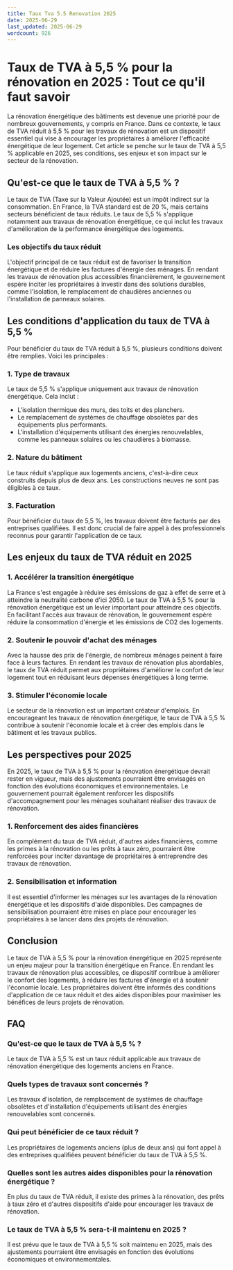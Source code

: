 ```yaml
---
title: Taux Tva 5.5 Renovation 2025
date: 2025-06-29
last_updated: 2025-06-29
wordcount: 926
---
```


# Taux de TVA à 5,5 % pour la rénovation en 2025 : Tout ce qu'il faut savoir

La rénovation énergétique des bâtiments est devenue une priorité pour de nombreux gouvernements, y compris en France. Dans ce contexte, le taux de TVA réduit à 5,5 % pour les travaux de rénovation est un dispositif essentiel qui vise à encourager les propriétaires à améliorer l'efficacité énergétique de leur logement. Cet article se penche sur le taux de TVA à 5,5 % applicable en 2025, ses conditions, ses enjeux et son impact sur le secteur de la rénovation.

## Qu'est-ce que le taux de TVA à 5,5 % ?

Le taux de TVA (Taxe sur la Valeur Ajoutée) est un impôt indirect sur la consommation. En France, la TVA standard est de 20 %, mais certains secteurs bénéficient de taux réduits. Le taux de 5,5 % s'applique notamment aux travaux de rénovation énergétique, ce qui inclut les travaux d'amélioration de la performance énergétique des logements.

### Les objectifs du taux réduit

L'objectif principal de ce taux réduit est de favoriser la transition énergétique et de réduire les factures d'énergie des ménages. En rendant les travaux de rénovation plus accessibles financièrement, le gouvernement espère inciter les propriétaires à investir dans des solutions durables, comme l'isolation, le remplacement de chaudières anciennes ou l'installation de panneaux solaires.

## Les conditions d'application du taux de TVA à 5,5 %

Pour bénéficier du taux de TVA réduit à 5,5 %, plusieurs conditions doivent être remplies. Voici les principales :

### 1. Type de travaux

Le taux de 5,5 % s'applique uniquement aux travaux de rénovation énergétique. Cela inclut :

- L'isolation thermique des murs, des toits et des planchers.
- Le remplacement de systèmes de chauffage obsolètes par des équipements plus performants.
- L'installation d'équipements utilisant des énergies renouvelables, comme les panneaux solaires ou les chaudières à biomasse.

### 2. Nature du bâtiment

Le taux réduit s'applique aux logements anciens, c'est-à-dire ceux construits depuis plus de deux ans. Les constructions neuves ne sont pas éligibles à ce taux.

### 3. Facturation

Pour bénéficier du taux de 5,5 %, les travaux doivent être facturés par des entreprises qualifiées. Il est donc crucial de faire appel à des professionnels reconnus pour garantir l'application de ce taux.

## Les enjeux du taux de TVA réduit en 2025

### 1. Accélérer la transition énergétique

La France s'est engagée à réduire ses émissions de gaz à effet de serre et à atteindre la neutralité carbone d'ici 2050. Le taux de TVA à 5,5 % pour la rénovation énergétique est un levier important pour atteindre ces objectifs. En facilitant l'accès aux travaux de rénovation, le gouvernement espère réduire la consommation d'énergie et les émissions de CO2 des logements.

### 2. Soutenir le pouvoir d'achat des ménages

Avec la hausse des prix de l'énergie, de nombreux ménages peinent à faire face à leurs factures. En rendant les travaux de rénovation plus abordables, le taux de TVA réduit permet aux propriétaires d'améliorer le confort de leur logement tout en réduisant leurs dépenses énergétiques à long terme.

### 3. Stimuler l'économie locale

Le secteur de la rénovation est un important créateur d'emplois. En encourageant les travaux de rénovation énergétique, le taux de TVA à 5,5 % contribue à soutenir l'économie locale et à créer des emplois dans le bâtiment et les travaux publics.

## Les perspectives pour 2025

En 2025, le taux de TVA à 5,5 % pour la rénovation énergétique devrait rester en vigueur, mais des ajustements pourraient être envisagés en fonction des évolutions économiques et environnementales. Le gouvernement pourrait également renforcer les dispositifs d'accompagnement pour les ménages souhaitant réaliser des travaux de rénovation.

### 1. Renforcement des aides financières

En complément du taux de TVA réduit, d'autres aides financières, comme les primes à la rénovation ou les prêts à taux zéro, pourraient être renforcées pour inciter davantage de propriétaires à entreprendre des travaux de rénovation.

### 2. Sensibilisation et information

Il est essentiel d'informer les ménages sur les avantages de la rénovation énergétique et les dispositifs d'aide disponibles. Des campagnes de sensibilisation pourraient être mises en place pour encourager les propriétaires à se lancer dans des projets de rénovation.

## Conclusion

Le taux de TVA à 5,5 % pour la rénovation énergétique en 2025 représente un enjeu majeur pour la transition énergétique en France. En rendant les travaux de rénovation plus accessibles, ce dispositif contribue à améliorer le confort des logements, à réduire les factures d'énergie et à soutenir l'économie locale. Les propriétaires doivent être informés des conditions d'application de ce taux réduit et des aides disponibles pour maximiser les bénéfices de leurs projets de rénovation.

## FAQ

### Qu'est-ce que le taux de TVA à 5,5 % ?

Le taux de TVA à 5,5 % est un taux réduit applicable aux travaux de rénovation énergétique des logements anciens en France.

### Quels types de travaux sont concernés ?

Les travaux d'isolation, de remplacement de systèmes de chauffage obsolètes et d'installation d'équipements utilisant des énergies renouvelables sont concernés.

### Qui peut bénéficier de ce taux réduit ?

Les propriétaires de logements anciens (plus de deux ans) qui font appel à des entreprises qualifiées peuvent bénéficier du taux de TVA à 5,5 %.

### Quelles sont les autres aides disponibles pour la rénovation énergétique ?

En plus du taux de TVA réduit, il existe des primes à la rénovation, des prêts à taux zéro et d'autres dispositifs d'aide pour encourager les travaux de rénovation.

### Le taux de TVA à 5,5 % sera-t-il maintenu en 2025 ?

Il est prévu que le taux de TVA à 5,5 % soit maintenu en 2025, mais des ajustements pourraient être envisagés en fonction des évolutions économiques et environnementales.